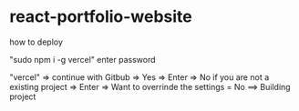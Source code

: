# react-portfolio-website

how to deploy

"sudo npm i -g vercel"
enter password 

"vercel"
=> continue with Gitbub
=> Yes
=> Enter
=> No if you are not a existing project
=> Enter 
=> Want to overrinde the settings = No
==> Building project
